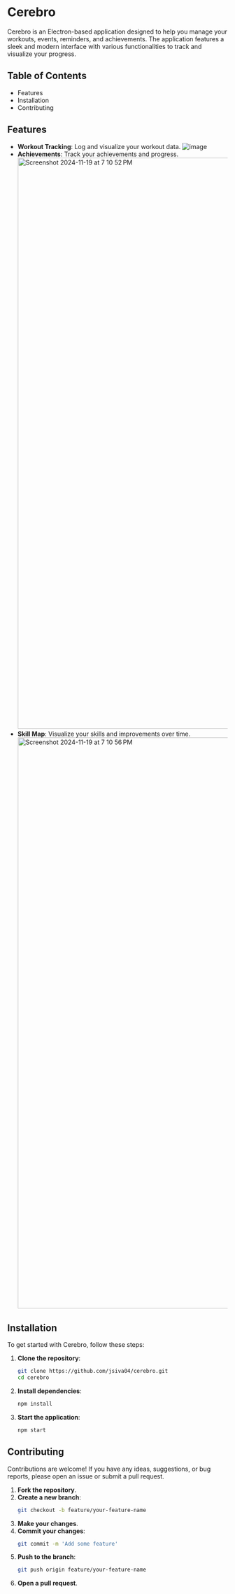 # Cerebro

Cerebro is an Electron-based application designed to help you manage your workouts, events, reminders, and achievements. The application features a sleek and modern interface with various functionalities to track and visualize your progress.

## Table of Contents

- Features
- Installation
- Contributing

## Features

- **Workout Tracking**: Log and visualize your workout data.
  ![image](https://github.com/user-attachments/assets/743013d6-f43a-44f5-8b0a-82bf2ce6d47b)
- **Achievements**: Track your achievements and progress.
  <img width="1305" alt="Screenshot 2024-11-19 at 7 10 52 PM" src="https://github.com/user-attachments/assets/5e9d576b-22c9-4371-94da-0364ef6758f3">
- **Skill Map**: Visualize your skills and improvements over time.
  <img width="1305" alt="Screenshot 2024-11-19 at 7 10 56 PM" src="https://github.com/user-attachments/assets/a877c33a-ddb4-418c-bd05-69c03de2b1ca">
## Installation

To get started with Cerebro, follow these steps:

1. **Clone the repository**:
    ```sh
    git clone https://github.com/jsiva04/cerebro.git
    cd cerebro
    ```

2. **Install dependencies**:
    ```sh
    npm install
    ```

3. **Start the application**:
    ```sh
    npm start
    ```

## Contributing

Contributions are welcome! If you have any ideas, suggestions, or bug reports, please open an issue or submit a pull request.

1. **Fork the repository**.
2. **Create a new branch**:
    ```sh
    git checkout -b feature/your-feature-name
    ```
3. **Make your changes**.
4. **Commit your changes**:
    ```sh
    git commit -m 'Add some feature'
    ```
5. **Push to the branch**:
    ```sh
    git push origin feature/your-feature-name
    ```
6. **Open a pull request**.
